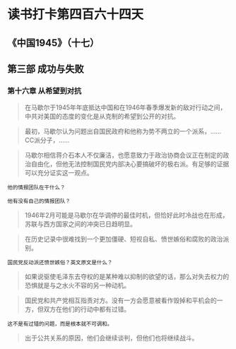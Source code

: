 # 读书打卡第四百六十四天
## 《中国1945》（十七）
## 第三部 成功与失败
### 第十六章 从希望到对抗

> 在马歇尔于1945年年底抵达中国和在1946年春季爆发新的敌对行动之间，中共对美国的态度的变化是从克制的希望到公开的对抗。

> 最初，马歇尔认为问题出自国民政府和他称为势不两立的一个派系，……CC派分子，……

> 马歇尔相信蒋介石本人不仅廉洁，也愿意致力于政治协商会议正在制定的政治自由化，但他无法控制国民党内部决心要搞破坏的极右派。有足够的证据可以充分证实这一观点。
```
他的情报团队在干什么？

他有没有自己的情报团队？
```
> 1946年2月可能是马歇尔在华调停的最佳时机，但恰好此时冷战也在形成，苏联与西方国家之间的冲突已日趋明显。

> 在历史记录中很难找到一个更加僵硬、短视自私、愤世嫉俗和腐败的政治派别。
```
国民党反动派还愤世嫉俗？英文原文是什么？
```
> 如果说驱使毛泽东去夺权的是某种难以抑制的欲望的话，那么对失去权力的恐惧就是与之水火不容的另一种动机。

> 国民党和共产党相互指责对方。没有一方会愿意被看作毁掉和平机会的一方，但双方在他们的行动中都有过错。
```
这不是有过错的问题，而是根本就不可调和。
```
> 出于公共关系的原因，他们会继续谈判，但他们也将继续战斗。